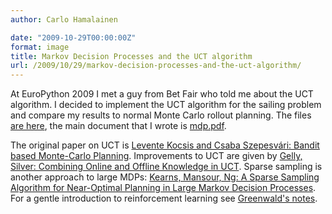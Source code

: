 ```yaml
---
author: Carlo Hamalainen

date: "2009-10-29T00:00:00Z"
format: image
title: Markov Decision Processes and the UCT algorithm
url: /2009/10/29/markov-decision-processes-and-the-uct-algorithm/
---
```

At EuroPython 2009 I met a guy from Bet Fair who told me about the UCT algorithm. I decided to implement the UCT algorithm for the sailing problem and compare my results to normal Monte Carlo rollout planning. The files [are here](/stuff/mdpnotes/), the main document that I wrote is [mdp.pdf](/stuff/mdpnotes/mdp.pdf).

The original paper on UCT is [Levente Kocsis and Csaba Szepesvári: Bandit based Monte-Carlo Planning](/stuff/mdpnotes/papers/UCT_ecml06.pdf). Improvements to UCT are given by [Gelly, Silver: Combining Online and Offline Knowledge in UCT](/stuff/mdpnotes/papers/387.pdf). Sparse sampling is another approach to large MDPs: [Kearns, Mansour, Ng: A Sparse Sampling Algorithm for Near-Optimal Planning in Large Markov Decision Processes](/stuff/mdpnotes/papers/Kearns,%20Mansour,%20Ng%20-%20A%20sparse%20samling%20algorithm%20for%20near-optimal%20planning%20in%20large%20markov%20decision%20processes.pdf). For a gentle introduction to reinforcement learning see [Greenwald's notes](/stuff/mdpnotes/papers/reinforcement_learning%20-%20Greenwald.pdf).
